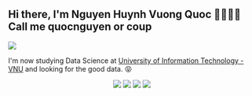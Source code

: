 ## Hi there, I'm Nguyen Huynh Vuong Quoc 👋🏼💪🏼 Call me quocnguyen or coup
<img align='center' src="https://i.imgur.com/m5Ie4P7.gif">

I'm now studying Data Science at <a href="https://en.uit.edu.vn/" target="_blank">University of Information Technology - VNU</a> and looking for the good data. 😝

<p align="center">
<a href= "https://www.facebook.com/43quocnguyen" target="_blank"><img src="https://img.icons8.com/windows/32/000000/facebook.png"/></a>
<a href= "https://www.linkedin.com/in/43xquocnguyen/" target="_blank"><img src="https://img.icons8.com/material-outlined/30/000000/linkedin.png"/></a>
<a href= "https://www.youtube.com/channel/UCIqWO9LadIMAj64ScRjvUkw" target="_blank"><img src="https://img.icons8.com/material-outlined/30/000000/youtube.png"/></a>
<a href= "https://twitter.com/43xquocnguyen" target="_blank"><img src="https://img.icons8.com/material-outlined/30/000000/twitter.png"/></a>
</p>

